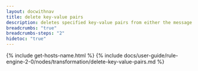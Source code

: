 ```yaml
---
layout: docwithnav
title: delete key-value pairs
description: deletes specified key-value pairs from either the message data or metadata.
breadcrumbs: "true"
breadcrumbs-steps: "2"
hidetoc: "true"
---
```


{% include get-hosts-name.html %}
{% include docs/user-guide/rule-engine-2-0/nodes/transformation/delete-key-value-pairs.md %}
